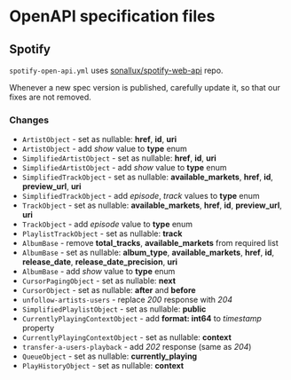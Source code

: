 # OpenAPI specification files

## Spotify

`spotify-open-api.yml` uses [sonallux/spotify-web-api](https://github.com/sonallux/spotify-web-api) repo.

Whenever a new spec version is published, carefully update it, so that our fixes are not removed.

### Changes

-   `ArtistObject` - set as nullable: **href**, **id**, **uri**
-   `ArtistObject` - add _show_ value to **type** enum
-   `SimplifiedArtistObject` - set as nullable: **href**, **id**, **uri**
-   `SimplifiedArtistObject` - add _show_ value to **type** enum
-   `SimplifiedTrackObject` - set as nullable: **available_markets**, **href**, **id**, **preview_url**, **uri**
-   `SimplifiedTrackObject` - add _episode_, _track_ values to **type** enum
-   `TrackObject` - set as nullable: **available_markets**, **href**, **id**, **preview_url**, **uri**
-   `TrackObject` - add _episode_ value to **type** enum
-   `PlaylistTrackObject` - set as nullable: **track**
-   `AlbumBase` - remove **total_tracks**, **available_markets** from required list
-   `AlbumBase` - set as nullable: **album_type**, **available_markets**, **href**, **id**, **release_date**, **release_date_precision**, **uri**
-   `AlbumBase` - add _show_ value to **type** enum
-   `CursorPagingObject` - set as nullable: **next**
-   `CursorObject` - set as nullable: **after** and **before**
-   `unfollow-artists-users` - replace _200_ response with _204_
-   `SimplifiedPlaylistObject` - set as nullable: **public**
-   `CurrentlyPlayingContextObject` - add **format: int64** to _timestamp_ property
-   `CurrentlyPlayingContextObject` - set as nullable: **context**
-   `transfer-a-users-playback` - add _202_ response (same as _204_)
-   `QueueObject` - set as nullable: **currently_playing**
-   `PlayHistoryObject` - set as nullable: **context**
